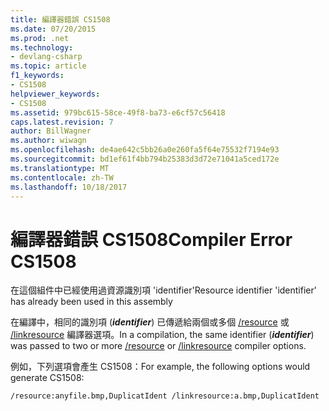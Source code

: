 ```yaml
---
title: 編譯器錯誤 CS1508
ms.date: 07/20/2015
ms.prod: .net
ms.technology:
- devlang-csharp
ms.topic: article
f1_keywords:
- CS1508
helpviewer_keywords:
- CS1508
ms.assetid: 979bc615-58ce-49f8-ba73-e6cf57c56418
caps.latest.revision: 7
author: BillWagner
ms.author: wiwagn
ms.openlocfilehash: de4ae642c5bb26a0e260fa5f64e75532f7194e93
ms.sourcegitcommit: bd1ef61f4bb794b25383d3d72e71041a5ced172e
ms.translationtype: MT
ms.contentlocale: zh-TW
ms.lasthandoff: 10/18/2017
---
```

# <a name="compiler-error-cs1508"></a><span data-ttu-id="e5a9d-102">編譯器錯誤 CS1508</span><span class="sxs-lookup"><span data-stu-id="e5a9d-102">Compiler Error CS1508</span></span>
<span data-ttu-id="e5a9d-103">在這個組件中已經使用過資源識別項 'identifier'</span><span class="sxs-lookup"><span data-stu-id="e5a9d-103">Resource identifier 'identifier' has already been used in this assembly</span></span>  
  
 <span data-ttu-id="e5a9d-104">在編譯中，相同的識別項 (***identifier***) 已傳遞給兩個或多個 [/resource](../../csharp/language-reference/compiler-options/resource-compiler-option.md) 或 [/linkresource](../../csharp/language-reference/compiler-options/linkresource-compiler-option.md) 編譯器選項。</span><span class="sxs-lookup"><span data-stu-id="e5a9d-104">In a compilation, the same identifier (***identifier***) was passed to two or more [/resource](../../csharp/language-reference/compiler-options/resource-compiler-option.md) or [/linkresource](../../csharp/language-reference/compiler-options/linkresource-compiler-option.md) compiler options.</span></span>  
  
 <span data-ttu-id="e5a9d-105">例如，下列選項會產生 CS1508：</span><span class="sxs-lookup"><span data-stu-id="e5a9d-105">For example, the following options would generate CS1508:</span></span>  
  
```  
/resource:anyfile.bmp,DuplicatIdent /linkresource:a.bmp,DuplicatIdent  
```
